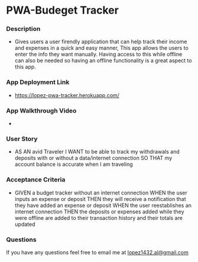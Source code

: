 # PWA-Budeget Tracker

### Description 
- Gives users a user firendly application that can help track their income and expenses in a quick and easy manner, This app allows the users to enter the info they want manually. Having access to this while offline can also be needed so having an offline functionality is a great aspect to this app.

### App Deployment Link 
- https://lopez-pwa-tracker.herokuapp.com/

### App Walkthrough Video 
- 

### User Story 
- AS AN avid Traveler
I WANT to be able to track my withdrawals and deposits with or without a data/internet connection
SO THAT my account balance is accurate when I am traveling 

### Acceptance Criteria 
- GIVEN a budget tracker without an internet connection
WHEN the user inputs an expense or deposit
THEN they will receive a notification that they have added an expense or deposit
WHEN the user reestablishes an internet connection
THEN the deposits or expenses added while they were offline are added to their transaction history and their totals are updated

### Questions 
If you have any questions feel free to email me at lopez1432.al@gmail.com 